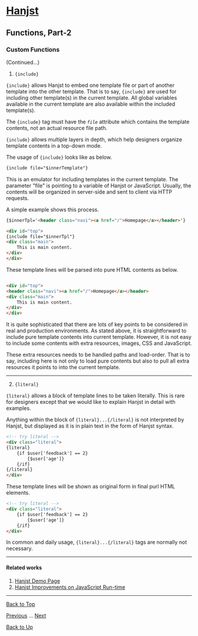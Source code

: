 # [Hanjst](/hanjst/index)
## Functions, Part-2
### Custom Functions

(Continued...)

1. `{include}`

`{include}` allows Hanjst to embed one template file or part of another template into the other template.  That is to say, `{include}` are used for including other template(s) in the current template. All global variables available in the current template are also available within the included template(s).

The `{include}` tag must have the _`file`_ attribute which contains the template contents, not an actual resource  file path.

`{include}` allows multiple layers in depth, which help designers organize template contents in a top-down mode. 

The usage of `{include}` looks like as below.

```html
{include file="$innerTemplate"}
```
This is an emulator for including templates in the current template. The parameter "file" is pointing to a variable of Hanjst or JavaScript. Usually, the contents will be organized in server-side and sent to client via HTTP requests.

A simple example shows this process.

```html
{$innerTpl='<header class="navi"><a href="/">Homepage</a></header>'}

<div id="top">
{include file="$innerTpl"}
<div class="main">
	This is main content.
</div>
</div>
```

These template lines will be parsed into pure HTML contents as below.

```html

<div id="top">
<header class="navi"><a href="/">Homepage</a></header>
<div class="main">
	This is main content.
</div>
</div>

```
It is quite sophisticated that there are lots of key points to be considered  in real and production environments. As stated above, it is straightforward to include pure template contents into current template. However, it is not easy to include some contents with extra resources, images, CSS and JavaScript.

These extra resources needs to be handled paths and load-order. That is to say, including here is not only to load pure contents but also to pull all extra resources it points to into the current template.

---

2. `{literal}`

`{literal}` allows a block of template lines to be taken literally. This is rare for designers except that we would like to explain Hanjst in detail with examples.

Anything within the block of `{literal}...{/literal}`  is not interpreted by Hanjst, but displayed as it is in plain text in the form of Hanjst syntax.

```html
<!-- try literal -->
<div class="literal">
{literal}
    {if $user['feedback'] == 2}
        {$user['age']}
    {/if}
{/literal}
</div>
```
These template lines will be shown as original form in final purl HTML elements.

```html
<!-- try literal -->
<div class="literal">
    {if $user['feedback'] == 2}
        {$user['age']}
    {/if}
</div>
```

In common and daily usage, `{literal}...{/literal}` tags are normally not necessary.


---

#### Related works

1. [Hanjst Demo Page](https://ufqi.com/dev/hanjst/)
2. [Hanjst Improvements on JavaScript Run-time](https://ufqi.com/blog/hanjst-javascript-runtime/)

----
[Back to Top](/hanjst/hanjst-function-2)

[Previous](./hanjst-function) ... [Next](./)

[Back to Up](/hanjst/index)

<!--stackedit_data:
eyJoaXN0b3J5IjpbLTE2NDY1OTY3MzYsLTg4NDU0ODIzLC0yND
YyMDY2ODddfQ==
-->